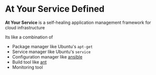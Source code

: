 # At Your Service Defined

**At Your Service** is a self-healing application management framework for cloud infrastructure

Its like a combination of
- Package manager like Ubuntu's ```apt-get```
- Service manager like Ubuntu's ```service```
- Configuration manager like [ansible](http://www.ansible.com)
- Build tool like [ant](http://ant.apache.org)
- Monitoring tool

